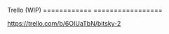 Trello (WIP)
============                                                                                                                  =================

https://trello.com/b/6OIUaTbN/bitsky-2
